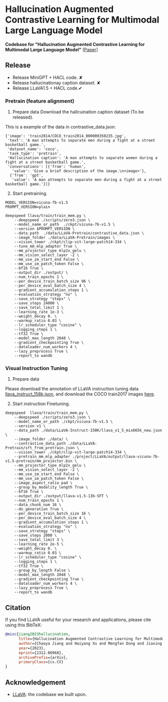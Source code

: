 # Hallucination Augmented Contrastive Learning for Multimodal Large Language Model



**Codebase for "Hallucination Augmented Contrastive Learning for Multimodal Large Language Model"** [[Paper](https://arxiv.org/abs/2312.06968)] <br>


## Release
- Release MiniGPT + HACL code. &#10008;
- Release hallucinationay caption dataset.  &#10008;
- Release LLaVA1.5 + HACL code.&#10004;



### Pretrain (feature alignment)
1. Prepare data
 Download the hallcuination caption dataset (To be released). 

 This is a example of the data in contrastive_data.json:
```Shell
{'image': 'train2014/COCO_train2014_000000350235.jpg',
 'text': 'A man attempts to separate men during a fight at a street basketball game.',
 'dataset_name': 'coco',
 'task_type': 'pretrain',
 'Hallucination caption': 'A man attempts to separate women during a fight at a street basketball game.',
 'conversations': [{'from': 'human',
   'value': 'Give a brief description of the image.\n<image>'},
  {'from': 'gpt',
   'value': 'A man attempts to separate men during a fight at a street basketball game.'}]}
```

2.  Start pretraining.
```Shell
MODEL_VERSION=vicuna-7b-v1.5 
PROMPT_VERSION=plain
 
deepspeed llava/train/train_mem.py \
    --deepspeed ./scripts/zero3.json \
    --model_name_or_path  ./ckpt/vicuna-7b-v1.5 \
    --version $PROMPT_VERSION \
    --data_path  ./data/LLaVA-Pretrain/contrastive_data.json \
    --image_folder ./data/LLaVA-Pretrain/images \
    --vision_tower ./ckpt/clip-vit-large-patch14-334 \ 
    --tune_mm_mlp_adapter True \
    --mm_projector_type mlp2x_gelu \
    --mm_vision_select_layer -2 \
    --mm_use_im_start_end False \
    --mm_use_im_patch_token False \
    --bf16 True \
    --output_dir ./output/ \
    --num_train_epochs 1 \
    --per_device_train_batch_size 96 \
    --per_device_eval_batch_size 4 \
    --gradient_accumulation_steps 1 \
    --evaluation_strategy "no" \
    --save_strategy "steps" \
    --save_steps 24000 \
    --save_total_limit 1 \
    --learning_rate 1e-3 \
    --weight_decay 0. \
    --warmup_ratio 0.03 \
    --lr_scheduler_type "cosine" \
    --logging_steps 1 \
    --tf32 True \
    --model_max_length 2048 \
    --gradient_checkpointing True \
    --dataloader_num_workers 4 \
    --lazy_preprocess True \
    --report_to wandb
 ```



### Visual Instruction Tuning

1. Prepare data

Please download the annotation of LLaVA instruction tuning data [llava_instruct_158k.json](https://huggingface.co/datasets/liuhaotian/LLaVA-Instruct-150K/blob/main/llava_instruct_150k.json), and download the COCO train2017 images [here](https://cocodataset.org/#download). 

2. Start instruction Finetuning.
```Shell
deepspeed  llava/train/train_mem.py \
    --deepspeed ./scripts/zero3.json \
    --model_name_or_path ./ckpt/vicuna-7b-v1.5 \
    --version v1 \
    --data_path ./data/LLaVA-Instruct-150K/llava_v1_5_mix665k_new.json \
    --image_folder ./data/ \
    --contrastive_data_path ./data/LLaVA-Pretrain/sft_from_pretrain.json \
    --vision_tower ./ckpt/clip-vit-large-patch14-334 \
    --pretrain_mm_mlp_adapter ./project/LLaVA/output/llava-vicuna-7b-v1.5-pretrain/mm_projector.bin \
    --mm_projector_type mlp2x_gelu \
    --mm_vision_select_layer -2 \
    --mm_use_im_start_end False \
    --mm_use_im_patch_token False \
    --image_aspect_ratio pad \
    --group_by_modality_length True \
    --bf16 True \
    --output_dir ./output/llava-v1.5-13b-SFT \
    --num_train_epochs 1 \
    --data_chunk_num 16 \
    --do_generation True \
    --per_device_train_batch_size 16 \
    --per_device_eval_batch_size 4 \
    --gradient_accumulation_steps 1 \
    --evaluation_strategy "no" \
    --save_strategy "steps" \
    --save_steps 2000 \
    --save_total_limit 3 \
    --learning_rate 2e-5 \
    --weight_decay 0. \
    --warmup_ratio 0.03 \
    --lr_scheduler_type "cosine" \
    --logging_steps 1 \
    --tf32 True \
    --group_by_length False \
    --model_max_length 2048 \
    --gradient_checkpointing True \
    --dataloader_num_workers 4 \
    --lazy_preprocess True \
    --report_to wandb

```
</details>

## Citation

If you find LLaVA useful for your research and applications, please cite using this BibTeX:
```bibtex
@misc{jiang2023hallucination,
      title={Hallucination Augmented Contrastive Learning for Multimodal Large Language Model}, 
      author={Chaoya Jiang and Haiyang Xu and Mengfan Dong and Jiaxing Chen and Wei Ye and Ming Yan and Qinghao Ye and Ji Zhang and Fei Huang and Shikun Zhang},
      year={2023},
      eprint={2312.06968},
      archivePrefix={arXiv},
      primaryClass={cs.CV}
}

```

## Acknowledgement

- [LLaVA](https://github.com/haotian-liu/LLaVA): the codebase we built upon.
